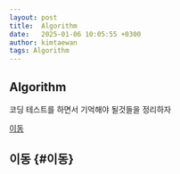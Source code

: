 ```yaml
---
layout: post
title:  Algorithm
date:   2025-01-06 10:05:55 +0300
author: kimtaewan
tags: Algorithm
---
```


## Algorithm

코딩 테스트를 하면서 기억해야 될것들을 정리하자

[이동](#이동)

## 이동 {#이동}
